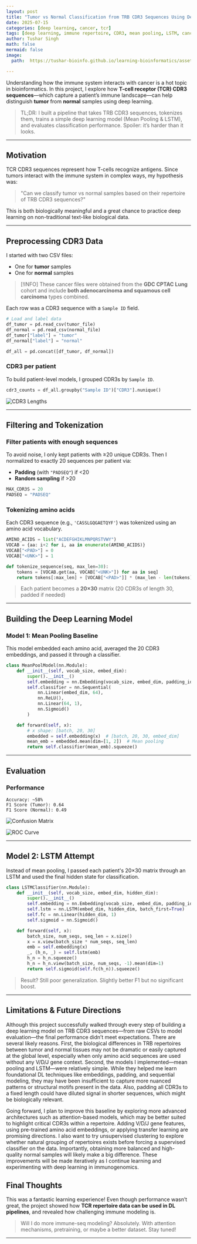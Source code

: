 ```yaml
---
layout: post
title: "Tumor vs Normal Classification from TRB CDR3 Sequences Using Deep Learning"
date: 2025-07-15
categories: [deep learning, cancer, tcr]
tags: [deep learning, immune repertoire, CDR3, mean pooling, LSTM, cancer]
author: Tushar Singh
math: false
mermaid: false
image: 
  path:  https://tushar-bioinfo.github.io/learning-bioinformatics/assets/img/post3/lung_tumor.jpg

---
```


Understanding how the immune system interacts with cancer is a hot topic in bioinformatics. In this project, I explore how **T-cell receptor (TCR) CDR3 sequences**—which capture a patient’s immune landscape—can help distinguish **tumor** from **normal** samples using deep learning.

> TL;DR: I built a pipeline that takes TRB CDR3 sequences, tokenizes them, trains a simple deep learning model (Mean Pooling & LSTM), and evaluates classification performance. Spoiler: it’s harder than it looks.

---

## Motivation

TCR CDR3 sequences represent how T-cells recognize antigens. Since tumors interact with the immune system in complex ways, my hypothesis was:

> "Can we classify tumor vs normal samples based on their repertoire of TRB CDR3 sequences?"

This is both biologically meaningful and a great chance to practice deep learning on non-traditional text-like biological data.

---

## Preprocessing CDR3 Data

I started with two CSV files:

- One for **tumor** samples
- One for **normal** samples

> [!INFO]
> These cancer files were obtained from the **GDC CPTAC Lung** cohort and include **both adenocarcinoma and squamous cell carcinoma** types combined.

Each row was a CDR3 sequence with a `Sample ID` field.

```python
# Load and label data
df_tumor = pd.read_csv(tumor_file)
df_normal = pd.read_csv(normal_file)
df_tumor["label"] = "tumor"
df_normal["label"] = "normal"

df_all = pd.concat([df_tumor, df_normal])
```

### CDR3 per patient

To build patient-level models, I grouped CDR3s by `Sample ID`.

```python
cdr3_counts = df_all.groupby("Sample ID")["CDR3"].nunique()
```

![CDR3 Lengths](https://tushar-bioinfo.github.io/learning-bioinformatics/assets/img/post3/cdr3_lengths_distribution.png)

---

## Filtering and Tokenization

### Filter patients with enough sequences

To avoid noise, I only kept patients with ≥20 unique CDR3s. Then I normalized to exactly 20 sequences per patient via:

- **Padding** (with `"PADSEQ"`) if <20
- **Random sampling** if >20

```python
MAX_CDR3S = 20
PADSEQ = "PADSEQ"
```

### Tokenizing amino acids

Each CDR3 sequence (e.g., `'CASSLGQGAETQYF'`) was tokenized using an amino acid vocabulary.

```python
AMINO_ACIDS = list("ACDEFGHIKLMNPQRSTVWY")
VOCAB = {aa: i+2 for i, aa in enumerate(AMINO_ACIDS)}
VOCAB["<PAD>"] = 0
VOCAB["<UNK>"] = 1

def tokenize_sequence(seq, max_len=30):
    tokens = [VOCAB.get(aa, VOCAB["<UNK>"]) for aa in seq]
    return tokens[:max_len] + [VOCAB["<PAD>"]] * (max_len - len(tokens))
```

> Each patient becomes a **20×30** matrix (20 CDR3s of length 30, padded if needed)

---

## Building the Deep Learning Model

### Model 1: Mean Pooling Baseline

This model embedded each amino acid, averaged the 20 CDR3 embeddings, and passed it through a classifier.

```python
class MeanPoolModel(nn.Module):
    def __init__(self, vocab_size, embed_dim):
        super().__init__()
        self.embedding = nn.Embedding(vocab_size, embed_dim, padding_idx=0)
        self.classifier = nn.Sequential(
            nn.Linear(embed_dim, 64),
            nn.ReLU(),
            nn.Linear(64, 1),
            nn.Sigmoid()
        )

    def forward(self, x):
        # x shape: [batch, 20, 30]
        embedded = self.embedding(x)  # [batch, 20, 30, embed_dim]
        mean_emb = embedded.mean(dim=[1, 2])  # Mean pooling
        return self.classifier(mean_emb).squeeze()
```

---

## Evaluation

### Performance

```text
Accuracy: ~58%
F1 Score (Tumor): 0.64
F1 Score (Normal): 0.49
```

![Confusion Matrix](https://tushar-bioinfo.github.io/learning-bioinformatics/assets/img/post3/confusion_matrix.png)

![ROC Curve](https://tushar-bioinfo.github.io/learning-bioinformatics/assets/img/post3/roc_curve.png)

---

## Model 2: LSTM Attempt

Instead of mean pooling, I passed each patient's 20×30 matrix through an LSTM and used the final hidden state for classification.

```python
class LSTMClassifier(nn.Module):
    def __init__(self, vocab_size, embed_dim, hidden_dim):
        super().__init__()
        self.embedding = nn.Embedding(vocab_size, embed_dim, padding_idx=0)
        self.lstm = nn.LSTM(embed_dim, hidden_dim, batch_first=True)
        self.fc = nn.Linear(hidden_dim, 1)
        self.sigmoid = nn.Sigmoid()

    def forward(self, x):
        batch_size, num_seqs, seq_len = x.size()
        x = x.view(batch_size * num_seqs, seq_len)
        emb = self.embedding(x)
        _, (h_n, _) = self.lstm(emb)
        h_n = h_n.squeeze()
        h_n = h_n.view(batch_size, num_seqs, -1).mean(dim=1)
        return self.sigmoid(self.fc(h_n)).squeeze()
```

> Result? Still poor generalization. Slightly better F1 but no significant boost.

---

## Limitations & Future Directions

Although this project successfully walked through every step of building a deep learning model on TRB CDR3 sequences—from raw CSVs to model evaluation—the final performance didn’t meet expectations. There are several likely reasons. First, the biological differences in TRB repertoires between tumor and normal tissues may not be dramatic or easily captured at the global level, especially when only amino acid sequences are used without any V/D/J gene context. Second, the models I implemented—mean pooling and LSTM—were relatively simple. While they helped me learn foundational DL techniques like embeddings, padding, and sequential modeling, they may have been insufficient to capture more nuanced patterns or structural motifs present in the data. Also, padding all CDR3s to a fixed length could have diluted signal in shorter sequences, which might be biologically relevant.

Going forward, I plan to improve this baseline by exploring more advanced architectures such as attention-based models, which may be better suited to highlight critical CDR3s within a repertoire. Adding V/D/J gene features, using pre-trained amino acid embeddings, or applying transfer learning are promising directions. I also want to try unsupervised clustering to explore whether natural grouping of repertoires exists before forcing a supervised classifier on the data. Importantly, obtaining more balanced and high-quality normal samples will likely make a big difference. These improvements will be made iteratively as I continue learning and experimenting with deep learning in immunogenomics.


## Final Thoughts

This was a fantastic learning experience! Even though performance wasn’t great, the project showed how **TCR repertoire data can be used in DL pipelines**, and revealed how challenging immune modeling is.

> Will I do more immune-seq modeling? Absolutely. With attention mechanisms, pretraining, or maybe a better dataset. Stay tuned!

---
